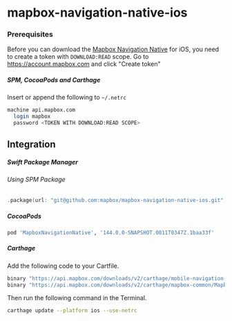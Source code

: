 # mapbox-navigation-native-ios

### Prerequisites

Before you can download the [Mapbox Navigation Native](https://github.com/mapbox/mapbox-navigation-native) for iOS, you need to create a token with `DOWNLOAD:READ` scope.
Go to https://account.mapbox.com and click "Create token"

##### SPM, CocoaPods and Carthage
Insert or append the following to `~/.netrc`

```bash
machine api.mapbox.com
  login mapbox
  password <TOKEN WITH DOWNLOAD:READ SCOPE>
```

## Integration

##### Swift Package Manager

###### Using SPM Package

```swift
.package(url: "git@github.com:mapbox/mapbox-navigation-native-ios.git", from: "144.0.0-SNAPSHOT.0811T0347Z.1baa33f"),
```

##### CocoaPods

```ruby
pod 'MapboxNavigationNative', '144.0.0-SNAPSHOT.0811T0347Z.1baa33f'
```

##### Carthage

Add the following code to your Cartfile.

```bash
binary "https://api.mapbox.com/downloads/v2/carthage/mobile-navigation-native/MapboxNavigationNative.json" == 144.0.0-SNAPSHOT.0811T0347Z.1baa33f
binary "https://api.mapbox.com/downloads/v2/carthage/mapbox-common/MapboxCommon-ios.json" == 24.0.0-beta.2
```

Then run the following command in the Terminal.
```bash
carthage update --platform ios --use-netrc
```
